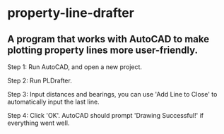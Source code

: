 # property-line-drafter
## A program that works with AutoCAD to make plotting property lines more user-friendly.

Step 1: Run AutoCAD, and open a new project.

Step 2: Run PLDrafter.

Step 3: Input distances and bearings, you can use 'Add Line to Close' to automatically input the last line.

Step 4: Click 'OK'. AutoCAD should prompt 'Drawing Successful!' if everything went well.
